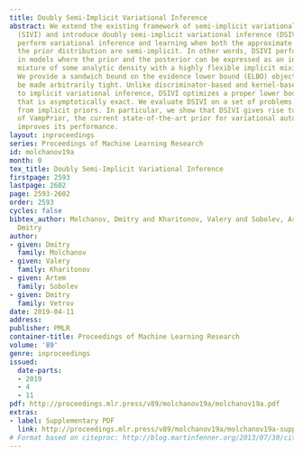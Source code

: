 ```yaml
---
title: Doubly Semi-Implicit Variational Inference
abstract: We extend the existing framework of semi-implicit variational inference
  (SIVI) and introduce doubly semi-implicit variational inference (DSIVI), a way to
  perform variational inference and learning when both the approximate posterior and
  the prior distribution are semi-implicit. In other words, DSIVI performs inference
  in models where the prior and the posterior can be expressed as an intractable infinite
  mixture of some analytic density with a highly flexible implicit mixing distribution.
  We provide a sandwich bound on the evidence lower bound (ELBO) objective that can
  be made arbitrarily tight. Unlike discriminator-based and kernel-based approaches
  to implicit variational inference, DSIVI optimizes a proper lower bound on ELBO
  that is asymptotically exact. We evaluate DSIVI on a set of problems that benefit
  from implicit priors. In particular, we show that DSIVI gives rise to a simple modification
  of VampPrior, the current state-of-the-art prior for variational autoencoders, which
  improves its performance.
layout: inproceedings
series: Proceedings of Machine Learning Research
id: molchanov19a
month: 0
tex_title: Doubly Semi-Implicit Variational Inference
firstpage: 2593
lastpage: 2602
page: 2593-2602
order: 2593
cycles: false
bibtex_author: Molchanov, Dmitry and Kharitonov, Valery and Sobolev, Artem and Vetrov,
  Dmitry
author:
- given: Dmitry
  family: Molchanov
- given: Valery
  family: Kharitonov
- given: Artem
  family: Sobolev
- given: Dmitry
  family: Vetrov
date: 2019-04-11
address: 
publisher: PMLR
container-title: Proceedings of Machine Learning Research
volume: '89'
genre: inproceedings
issued:
  date-parts:
  - 2019
  - 4
  - 11
pdf: http://proceedings.mlr.press/v89/molchanov19a/molchanov19a.pdf
extras:
- label: Supplementary PDF
  link: http://proceedings.mlr.press/v89/molchanov19a/molchanov19a-supp.pdf
# Format based on citeproc: http://blog.martinfenner.org/2013/07/30/citeproc-yaml-for-bibliographies/
---
```

